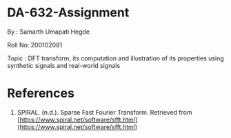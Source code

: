 # DA-632-Assignment
By : Samarth Umapati Hegde

Roll No: 200102081

Topic : DFT transform, its computation and illustration of its properties using synthetic signals and real-world signals

# References

1. SPIRAL. (n.d.). Sparse Fast Fourier Transform. Retrieved from [https://www.spiral.net/software/sfft.html](https://www.spiral.net/software/sfft.html)
